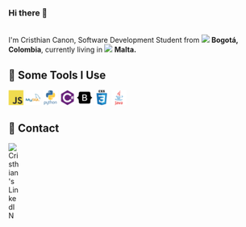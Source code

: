 ### Hi there 👋
</br> I'm Cristhian Canon, Software Development Student from <img src="https://cdn-icons-png.flaticon.com/512/197/197575.png" width="20"/> <b>Bogotá, Colombia</b>, currently living in <img src="https://cdn-icons-png.flaticon.com/512/197/197625.png" width="20"/> <b>Malta.</b></p>

<h2>🚀 Some Tools I Use</h2>
<p align="left">
<img src="https://raw.githubusercontent.com/devicons/devicon/master/icons/javascript/javascript-original.svg" alt="javascript" width="30" height="30" />
<img src="https://raw.githubusercontent.com/devicons/devicon/master/icons/mysql/mysql-original-wordmark.svg" alt="mysql" width="30" height="30" />
<img src="https://raw.githubusercontent.com/devicons/devicon/master/icons/python/python-original-wordmark.svg" alt="python" width="30" height="30" />
<img src="https://raw.githubusercontent.com/devicons/devicon/master/icons/csharp/csharp-plain.svg" alt="csharp" width="30" height="30" />
<img src="https://raw.githubusercontent.com/devicons/devicon/master/icons/bootstrap/bootstrap-plain.svg" alt="bootstrap" width="30" height="30" />
<img src="https://raw.githubusercontent.com/devicons/devicon/master/icons/css3/css3-original-wordmark.svg" alt="css3" width="30" height="30" />
<img src="https://raw.githubusercontent.com/devicons/devicon/master/icons/java/java-original-wordmark.svg" alt="java" width="30" height="30" />
</p>

<h2>📱 Contact</h2>
<a href="https://www.linkedin.com/in/abhisheknaiidu/">
  <img align="left" alt="Cristhian's LinkedIN" width="22px" src="https://www.linkedin.com/in/cristhian-canon-software-development-068518263/" />
</a>

<!--
**CristhianC21/CristhianC21** is a ✨ _special_ ✨ repository because its `README.md` (this file) appears on your GitHub profile.

Here are some ideas to get you started:

- 🔭 I’m currently working on ...
- 🌱 I’m currently learning ...
- 👯 I’m looking to collaborate on ...
- 🤔 I’m looking for help with ...
- 💬 Ask me about ...
- 📫 How to reach me: ...
- 😄 Pronouns: ...
- ⚡ Fun fact: ...
-->
